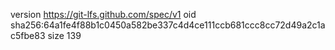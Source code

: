 version https://git-lfs.github.com/spec/v1
oid sha256:64a1fe4f88b1c0450a582be337c4d4ce111ccb681ccc8cc72d49a2c1ac5fbe83
size 139
